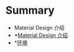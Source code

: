 # Summary

* Material Design 介绍
* *[Material Design 介绍](material-design-jie-shao.md)
* *[环境](chapter1.md)

